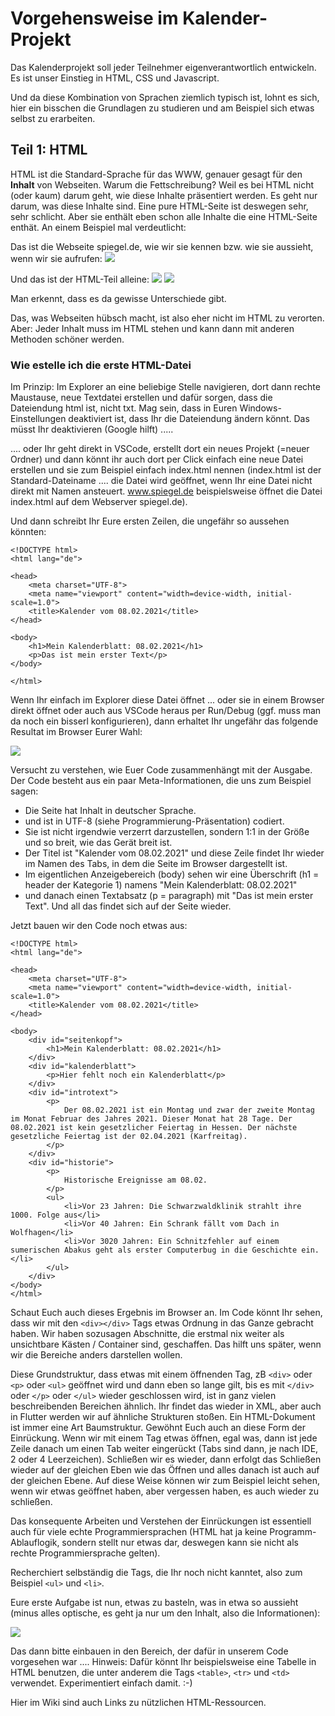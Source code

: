 # Vorgehensweise im Kalender-Projekt
Das Kalenderprojekt soll jeder Teilnehmer eigenverantwortlich entwickeln. Es ist unser Einstieg in HTML, CSS und Javascript.

Und da diese Kombination von Sprachen ziemlich typisch ist, lohnt es sich, hier ein bisschen die Grundlagen zu studieren und am Beispiel sich etwas selbst zu erarbeiten.

## Teil 1: HTML
HTML ist die Standard-Sprache für das WWW, genauer gesagt für den **Inhalt** von Webseiten. Warum die Fettschreibung? Weil es bei HTML nicht (oder kaum) darum geht, wie diese Inhalte präsentiert werden. Es geht nur darum, was diese Inhalte sind. Eine pure HTML-Seite ist deswegen sehr, sehr schlicht. Aber sie enthält eben schon alle Inhalte die eine HTML-Seite enthät. An einem Beispiel mal verdeutlicht:

Das ist die Webseite spiegel.de, wie wir sie kennen bzw. wie sie aussieht, wenn wir sie aufrufen:
![](https://raw.githubusercontent.com/AUSoftAndreas/students/dev/wiki/kalender/spiegel_mit_css.PNG)

Und das ist der HTML-Teil alleine:
![](https://raw.githubusercontent.com/AUSoftAndreas/students/dev/wiki/kalender/spiegel_ohne_css1.PNG)
![](https://raw.githubusercontent.com/AUSoftAndreas/students/dev/wiki/kalender/spiegel_ohne_css2.PNG)

Man erkennt, dass es da gewisse Unterschiede gibt.

Das, was Webseiten hübsch macht, ist also eher nicht im HTML zu verorten. Aber: Jeder Inhalt muss im HTML stehen und kann dann mit anderen Methoden schöner werden.

### Wie estelle ich die erste HTML-Datei
Im Prinzip: Im Explorer an eine beliebige Stelle navigieren, dort dann rechte Maustause, neue Textdatei erstellen und dafür sorgen, dass die Dateiendung html ist, nicht txt. Mag sein, dass in Euren Windows-Einstellungen deaktiviert ist, dass Ihr die Dateiendung ändern könnt. Das müsst Ihr deaktivieren (Google hilft) .....

.... oder Ihr geht direkt in VSCode, erstellt dort ein neues Projekt (=neuer Ordner) und dann könnt ihr auch dort per Click einfach eine neue Datei erstellen und sie zum Beispiel einfach index.html nennen (index.html ist der Standard-Dateiname .... die Datei wird geöffnet, wenn Ihr eine Datei nicht direkt mit Namen ansteuert. www.spiegel.de beispielsweise öffnet die Datei index.html auf dem Webserver spiegel.de).

Und dann schreibt Ihr Eure ersten Zeilen, die ungefähr so aussehen könnten:

```
<!DOCTYPE html>
<html lang="de">

<head>
    <meta charset="UTF-8">
    <meta name="viewport" content="width=device-width, initial-scale=1.0">
    <title>Kalender vom 08.02.2021</title>
</head>

<body>
    <h1>Mein Kalenderblatt: 08.02.2021</h1>
    <p>Das ist mein erster Text</p>
</body>

</html>
```

Wenn Ihr einfach im Explorer diese Datei öffnet ... oder sie in einem Browser direkt öffnet oder auch aus VSCode heraus per Run/Debug (ggf. muss man da noch ein bisserl konfigurieren), dann erhaltet Ihr ungefähr das folgende Resultat im Browser Eurer Wahl:

![](https://raw.githubusercontent.com/AUSoftAndreas/students/dev/wiki/kalender/kalender_01.PNG)

Versucht zu verstehen, wie Euer Code zusammenhängt mit der Ausgabe. Der Code besteht aus ein paar Meta-Informationen, die uns zum Beispiel sagen:
- Die Seite hat Inhalt in deutscher Sprache.
- und ist in UTF-8 (siehe Programmierung-Präsentation) codiert.
- Sie ist nicht irgendwie verzerrt darzustellen, sondern 1:1 in der Größe und so breit, wie das Gerät breit ist.
- Der Titel ist "Kalender vom 08.02.2021" und diese Zeile findet Ihr wieder im Namen des Tabs, in dem die Seite im Browser dargestellt ist.
- Im eigentlichen Anzeigebereich (body) sehen wir eine Überschrift (h1 = header der Kategorie 1) namens "Mein Kalenderblatt: 08.02.2021"
- und danach einen Textabsatz (p = paragraph) mit "Das ist mein erster Text". 
Und all das findet sich auf der Seite wieder.

Jetzt bauen wir den Code noch etwas aus:
```
<!DOCTYPE html>
<html lang="de">

<head>
    <meta charset="UTF-8">
    <meta name="viewport" content="width=device-width, initial-scale=1.0">
    <title>Kalender vom 08.02.2021</title>
</head>

<body>
    <div id="seitenkopf">
        <h1>Mein Kalenderblatt: 08.02.2021</h1>
    </div>
    <div id="kalenderblatt">
        <p>Hier fehlt noch ein Kalenderblatt</p>
    </div>
    <div id="introtext">
        <p>
            Der 08.02.2021 ist ein Montag und zwar der zweite Montag im Monat Februar des Jahres 2021. Dieser Monat hat 28 Tage. Der 08.02.2021 ist kein gesetzlicher Feiertag in Hessen. Der nächste gesetzliche Feiertag ist der 02.04.2021 (Karfreitag).
        </p>
    </div>
    <div id="historie">
        <p>
            Historische Ereignisse am 08.02.
        </p>
        <ul>
            <li>Vor 23 Jahren: Die Schwarzwaldklinik strahlt ihre 1000. Folge aus</li>
            <li>Vor 40 Jahren: Ein Schrank fällt vom Dach in Wolfhagen</li>
            <li>Vor 3020 Jahren: Ein Schnitzfehler auf einem sumerischen Abakus geht als erster Computerbug in die Geschichte ein.</li>
        </ul>
    </div>
</body>
</html>
```

Schaut Euch auch dieses Ergebnis im Browser an. Im Code könnt Ihr sehen, dass wir mit den `<div></div>` Tags etwas Ordnung in das Ganze gebracht haben. Wir haben sozusagen Abschnitte, die erstmal nix weiter als unsichtbare Kästen / Container sind, geschaffen. Das hilft uns später, wenn wir die Bereiche anders darstellen wollen.

Diese Grundstruktur, dass etwas mit einem öffnenden Tag, zB `<div>` oder `<p>` oder `<ul>` geöffnet wird und dann eben so lange gilt, bis es mit `</div>` oder `</p>` oder `</ul>` wieder geschlossen wird, ist in ganz vielen beschreibenden Bereichen ähnlich. Ihr findet das wieder in XML, aber auch in Flutter werden wir auf ähnliche Strukturen stoßen. Ein HTML-Dokument ist immer eine Art Baumstruktur. Gewöhnt Euch auch an diese Form der Einrückung. Wenn wir mit einem Tag etwas öffnen, egal was, dann ist jede Zeile danach um einen Tab weiter eingerückt (Tabs sind dann, je nach IDE, 2 oder 4 Leerzeichen). Schließen wir es wieder, dann erfolgt das Schließen wieder auf der gleichen Eben wie das Öffnen und alles danach ist auch auf der gleichen Ebene. Auf diese Weise können wir zum Beispiel leicht sehen, wenn wir etwas geöffnet haben, aber vergessen haben, es auch wieder zu schließen.

Das konsequente Arbeiten und Verstehen der Einrückungen ist essentiell auch für viele echte Programmiersprachen (HTML hat ja keine Programm-Ablauflogik, sondern stellt nur etwas dar, deswegen kann sie nicht als rechte Programmiersprache gelten).

Recherchiert selbständig die Tags, die Ihr noch nicht kanntet, also zum Beispiel `<ul>` und `<li>`.

Eure erste Aufgabe ist nun, etwas zu basteln, was in etwa so aussieht (minus alles optische, es geht ja nur um den Inhalt, also die Informationen):

![](https://github.com/AUSoftAndreas/students/raw/dev/wiki/kalender/kalender-februar-2021.png)

Das dann bitte einbauen in den Bereich, der dafür in unserem Code vorgesehen war .... Hinweis: Dafür könnt Ihr beispielsweise eine Tabelle in HTML benutzen, die unter anderem die Tags `<table>`, `<tr>` und `<td>` verwendet. Experimentiert einfach damit. :-)

Hier im Wiki sind auch Links zu nützlichen HTML-Ressourcen.
